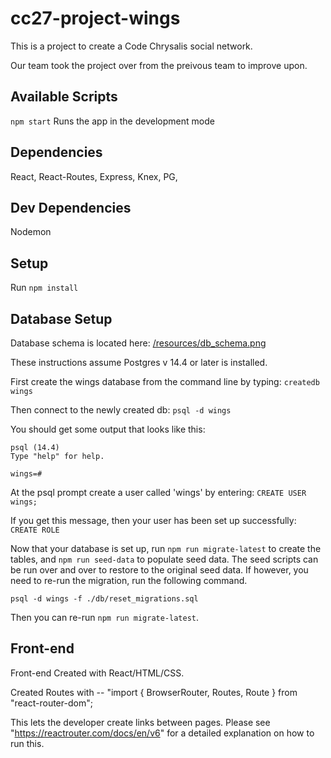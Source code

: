 # cc27-project-wings

This is a project to create a Code Chrysalis social network. 

Our team took the project over from the preivous team to improve upon.

## Available Scripts

`npm start`
Runs the app in the development mode

## Dependencies

React, React-Routes, Express, Knex, PG,

## Dev Dependencies

Nodemon

## Setup

Run `npm install`

## Database Setup

Database schema is located here: [/resources/db_schema.png](/resources/db_schema.png)

These instructions assume Postgres v 14.4 or later is installed.

First create the wings database from the command line by typing:
`createdb wings`

Then connect to the newly created db:
`psql -d wings`

You should get some output that looks like this:

```
psql (14.4)
Type "help" for help.

wings=#
```

At the psql prompt create a user called 'wings' by entering:
`CREATE USER wings;`

If you get this message, then your user has been set up successfully:
`CREATE ROLE`

Now that your database is set up, run `npm run migrate-latest` to create the tables,
and `npm run seed-data` to populate seed data. The seed scripts can be run over and over to restore to the original seed data. If however, you need to re-run the migration, run the following command.

`psql -d wings -f ./db/reset_migrations.sql`

Then you can re-run `npm run migrate-latest`.

## Front-end

Front-end Created with React/HTML/CSS.

Created Routes with --
"import { BrowserRouter, Routes, Route } from "react-router-dom";

This lets the developer create links between pages. Please see "https://reactrouter.com/docs/en/v6" for a detailed explanation on how to run this.
